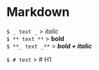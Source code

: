 # Markdown

 
```$ _ text _``` 	> _italic_  
```$ ** text **``` 	> **bold**  
```$ **_ text _**```	> **_bold + italic_**  

```$ # text``` 		> # H1

